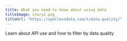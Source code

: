 ```yaml
---
title: What you need to know about using data
titleImage: story2.png
titleUrl: "https://spotlessdata.com/t/data-quality/"
---
```


Learn about API use and how to filter by data quality